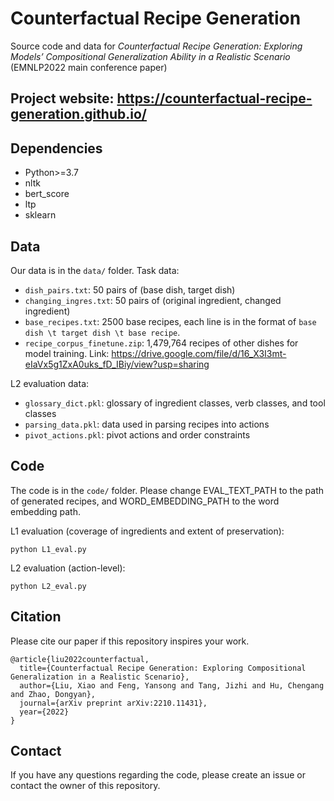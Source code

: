 # Counterfactual Recipe Generation
Source code and data for *Counterfactual Recipe Generation: Exploring Models’ Compositional Generalization Ability in a Realistic Scenario* (EMNLP2022 main conference paper)

Project website: https://counterfactual-recipe-generation.github.io/
---

## Dependencies
 - Python>=3.7
 - nltk
 - bert_score
 - ltp
 - sklearn

## Data
Our data is in the `data/` folder. 
Task data:
 - `dish_pairs.txt`: 50 pairs of (base dish, target dish)
 - `changing_ingres.txt`: 50 pairs of (original ingredient, changed ingredient)
 - `base_recipes.txt`: 2500 base recipes, each line is in the format of `base dish \t target dish \t base recipe`.
 - `recipe_corpus_finetune.zip`: 1,479,764 recipes of other dishes for model training. Link: https://drive.google.com/file/d/16_X3I3mt-eIaVx5g1ZxA0uks_fD_IBiy/view?usp=sharing

L2 evaluation data:
 - `glossary_dict.pkl`: glossary of ingredient classes, verb classes, and tool classes
 - `parsing_data.pkl`: data used in parsing recipes into actions
 - `pivot_actions.pkl`: pivot actions and order constraints

## Code
The code is in the `code/` folder.
Please change EVAL_TEXT_PATH to the path of generated recipes, and WORD_EMBEDDING_PATH to the word embedding path.

L1 evaluation (coverage of ingredients and extent of preservation): 
```
python L1_eval.py
```
L2 evaluation (action-level):
```
python L2_eval.py
```

## Citation
Please cite our paper if this repository inspires your work.
```
@article{liu2022counterfactual,
  title={Counterfactual Recipe Generation: Exploring Compositional Generalization in a Realistic Scenario},
  author={Liu, Xiao and Feng, Yansong and Tang, Jizhi and Hu, Chengang and Zhao, Dongyan},
  journal={arXiv preprint arXiv:2210.11431},
  year={2022}
}
```

## Contact
If you have any questions regarding the code, please create an issue or contact the owner of this repository.